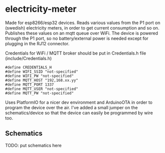 # electricity-meter

Made for esp8266/esp32 devices.
Reads various values from the P1 port on (swedish) electricity meters, in order to get current consumption and so on.
Publishes these values on an mqtt queue over WiFi.
The device is powered through the P1 port, so no battery/external power is needed except for plugging in the RJ12 connector.

Credentials for WiFi / MQTT broker should be put in Credentials.h file (include/Credentials.h)

```
#define CREDENTIALS_H
#define WIFI_SSID "not-specified"
#define WIFI_PW "not-specified"
#define MQTT_HOST "192,168.xx.yy"
#define MQTT_PORT 1337
#define MQTT_USER "not-specified"
#define MQTT_PW "not-specified"
```

Uses PlatformIO for a nicer dev environment and ArduinoOTA in order to program the device over the air.
I've added a small jumper on the schematics/device so that the device can easily be programmed by wire too.

## Schematics
TODO: put schematics here
